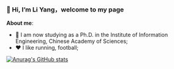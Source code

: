 ### 👋 Hi, I’m Li Yang，welcome to my page 
**About me**: 
- 🌱 I am now studying as a Ph.D. in the Institute of Information Engineering, Chinese Academy of Sciences;
- ❤️ I like running, football;

[![Anurag's GitHub stats](https://github-readme-stats.vercel.app/api?username=YangLi0306&show_icons=true&theme=tokyonight)](https://github.com/anuraghazra/github-readme-stats)

<!---
YangLi0306/YangLi0306 is a ✨ special ✨ repository because its `README.md` (this file) appears on your GitHub profile.
You can click the Preview link to take a look at your changes.
--->
